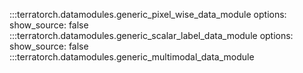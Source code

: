 :::terratorch.datamodules.generic_pixel_wise_data_module
    options:
        show_source: false
:::terratorch.datamodules.generic_scalar_label_data_module
    options:
        show_source: false
:::terratorch.datamodules.generic_multimodal_data_module
